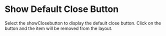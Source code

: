 # Show Default Close Button
Select the showClosebutton to display the default close button.
Click on the button and the item will be removed from the layout.

<CustomComponent/>

<script setup>
import CustomComponent from './components/13-example.vue';
</script>
